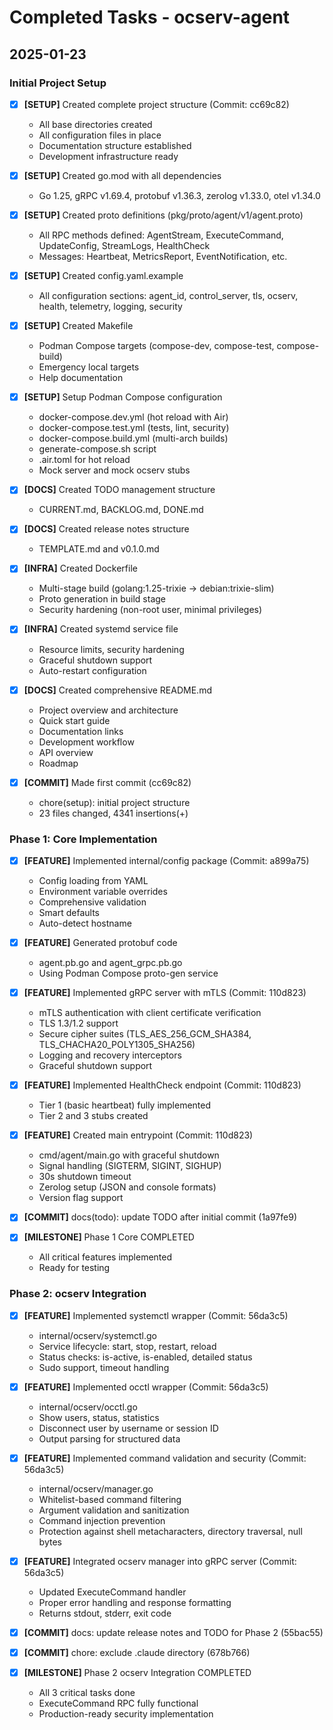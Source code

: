 # Completed Tasks - ocserv-agent

## 2025-01-23

### Initial Project Setup

- [x] **[SETUP]** Created complete project structure (Commit: cc69c82)
  - All base directories created
  - All configuration files in place
  - Documentation structure established
  - Development infrastructure ready

- [x] **[SETUP]** Created go.mod with all dependencies
  - Go 1.25, gRPC v1.69.4, protobuf v1.36.3, zerolog v1.33.0, otel v1.34.0

- [x] **[SETUP]** Created proto definitions (pkg/proto/agent/v1/agent.proto)
  - All RPC methods defined: AgentStream, ExecuteCommand, UpdateConfig, StreamLogs, HealthCheck
  - Messages: Heartbeat, MetricsReport, EventNotification, etc.

- [x] **[SETUP]** Created config.yaml.example
  - All configuration sections: agent_id, control_server, tls, ocserv, health, telemetry, logging, security

- [x] **[SETUP]** Created Makefile
  - Podman Compose targets (compose-dev, compose-test, compose-build)
  - Emergency local targets
  - Help documentation

- [x] **[SETUP]** Setup Podman Compose configuration
  - docker-compose.dev.yml (hot reload with Air)
  - docker-compose.test.yml (tests, lint, security)
  - docker-compose.build.yml (multi-arch builds)
  - generate-compose.sh script
  - .air.toml for hot reload
  - Mock server and mock ocserv stubs

- [x] **[DOCS]** Created TODO management structure
  - CURRENT.md, BACKLOG.md, DONE.md

- [x] **[DOCS]** Created release notes structure
  - TEMPLATE.md and v0.1.0.md

- [x] **[INFRA]** Created Dockerfile
  - Multi-stage build (golang:1.25-trixie → debian:trixie-slim)
  - Proto generation in build stage
  - Security hardening (non-root user, minimal privileges)

- [x] **[INFRA]** Created systemd service file
  - Resource limits, security hardening
  - Graceful shutdown support
  - Auto-restart configuration

- [x] **[DOCS]** Created comprehensive README.md
  - Project overview and architecture
  - Quick start guide
  - Documentation links
  - Development workflow
  - API overview
  - Roadmap

- [x] **[COMMIT]** Made first commit (cc69c82)
  - chore(setup): initial project structure
  - 23 files changed, 4341 insertions(+)

### Phase 1: Core Implementation

- [x] **[FEATURE]** Implemented internal/config package (Commit: a899a75)
  - Config loading from YAML
  - Environment variable overrides
  - Comprehensive validation
  - Smart defaults
  - Auto-detect hostname

- [x] **[FEATURE]** Generated protobuf code
  - agent.pb.go and agent_grpc.pb.go
  - Using Podman Compose proto-gen service

- [x] **[FEATURE]** Implemented gRPC server with mTLS (Commit: 110d823)
  - mTLS authentication with client certificate verification
  - TLS 1.3/1.2 support
  - Secure cipher suites (TLS_AES_256_GCM_SHA384, TLS_CHACHA20_POLY1305_SHA256)
  - Logging and recovery interceptors
  - Graceful shutdown support

- [x] **[FEATURE]** Implemented HealthCheck endpoint (Commit: 110d823)
  - Tier 1 (basic heartbeat) fully implemented
  - Tier 2 and 3 stubs created

- [x] **[FEATURE]** Created main entrypoint (Commit: 110d823)
  - cmd/agent/main.go with graceful shutdown
  - Signal handling (SIGTERM, SIGINT, SIGHUP)
  - 30s shutdown timeout
  - Zerolog setup (JSON and console formats)
  - Version flag support

- [x] **[COMMIT]** docs(todo): update TODO after initial commit (1a97fe9)

- [x] **[MILESTONE]** Phase 1 Core COMPLETED
  - All critical features implemented
  - Ready for testing

### Phase 2: ocserv Integration

- [x] **[FEATURE]** Implemented systemctl wrapper (Commit: 56da3c5)
  - internal/ocserv/systemctl.go
  - Service lifecycle: start, stop, restart, reload
  - Status checks: is-active, is-enabled, detailed status
  - Sudo support, timeout handling

- [x] **[FEATURE]** Implemented occtl wrapper (Commit: 56da3c5)
  - internal/ocserv/occtl.go
  - Show users, status, statistics
  - Disconnect user by username or session ID
  - Output parsing for structured data

- [x] **[FEATURE]** Implemented command validation and security (Commit: 56da3c5)
  - internal/ocserv/manager.go
  - Whitelist-based command filtering
  - Argument validation and sanitization
  - Command injection prevention
  - Protection against shell metacharacters, directory traversal, null bytes

- [x] **[FEATURE]** Integrated ocserv manager into gRPC server (Commit: 56da3c5)
  - Updated ExecuteCommand handler
  - Proper error handling and response formatting
  - Returns stdout, stderr, exit code

- [x] **[COMMIT]** docs: update release notes and TODO for Phase 2 (55bac55)

- [x] **[COMMIT]** chore: exclude .claude directory (678b766)

- [x] **[MILESTONE]** Phase 2 ocserv Integration COMPLETED
  - All 3 critical tasks done
  - ExecuteCommand RPC fully functional
  - Production-ready security implementation
